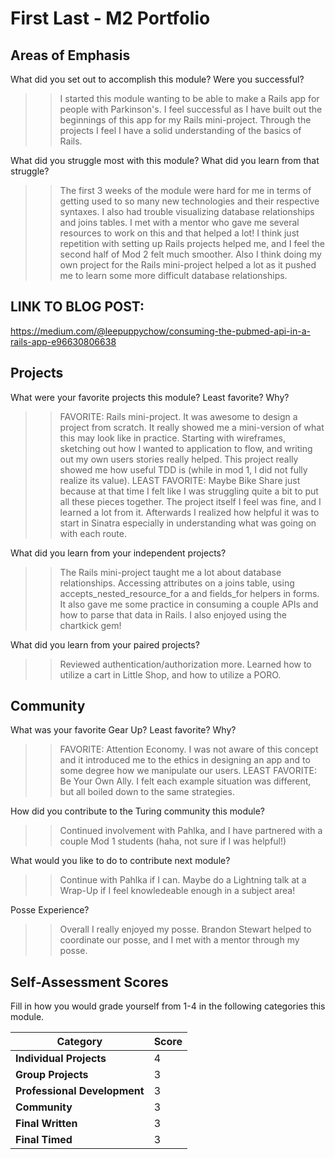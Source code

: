 # First Last - M2 Portfolio

## Areas of Emphasis

What did you set out to accomplish this module? Were you successful?
>> I started this module wanting to be able to make a Rails app for people with Parkinson's. I feel successful as I have built out the beginnings of this app for my Rails mini-project. Through the projects I feel I have a solid understanding of the basics of Rails.

What did you struggle most with this module? What did you learn from that struggle?
>> The first 3 weeks of the module were hard for me in terms of getting used to so many new technologies and their respective syntaxes. 
I also had trouble visualizing database relationships and joins tables. I met with a mentor who gave me several resources to work on this and that
helped a lot! I think just repetition with setting up Rails projects helped me, and I feel the second half of Mod 2 felt much smoother.
Also I think doing my own project for the Rails mini-project helped a lot as it pushed me to learn some more difficult database relationships. 

## LINK TO BLOG POST: 
https://medium.com/@leepuppychow/consuming-the-pubmed-api-in-a-rails-app-e96630806638 

## Projects

What were your favorite projects this module? Least favorite? Why?
>>FAVORITE: Rails mini-project. It was awesome to design a project from scratch. It really showed me a mini-version of what this may look like in practice.
Starting with wireframes, sketching out how I wanted to application to flow, and writing out my own users stories really helped. This project really showed me
how useful TDD is (while in mod 1, I did not fully realize its value). 
>>LEAST FAVORITE: Maybe Bike Share just because at that time I felt like I was struggling quite a bit to put all these pieces together.
The project itself I feel was fine, and I learned a lot from it. Afterwards I realized how helpful it was to start in Sinatra especially 
in understanding what was going on with each route. 

What did you learn from your independent projects?
>> The Rails mini-project taught me a lot about database relationships. Accessing attributes on a joins table, using accepts_nested_resource_for a
and fields_for helpers in forms. It also gave me some practice in consuming a couple APIs and how to parse that data in Rails. I also enjoyed using
the chartkick gem!

What did you learn from your paired projects?
>> Reviewed authentication/authorization more. Learned how to utilize a cart in Little Shop, and how to utilize a PORO. 

## Community

What was your favorite Gear Up? Least favorite? Why?
>> FAVORITE: Attention Economy. I was not aware of this concept and it introduced me to the ethics in designing an app and to some degree how we manipulate our users.
>> LEAST FAVORITE: Be Your Own Ally. I felt each example situation was different, but all boiled down to the same strategies. 

How did you contribute to the Turing community this module?
>> Continued involvement with Pahlka, and I have partnered with a couple Mod 1 students (haha, not sure if I was helpful!)

What would you like to do to contribute next module?
>> Continue with Pahlka if I can. Maybe do a Lightning talk at a Wrap-Up if I feel knowledeable enough in a subject area!

Posse Experience? 
>> Overall I really enjoyed my posse. Brandon Stewart helped to coordinate our posse, and I met with a mentor through my posse. 

## Self-Assessment Scores

Fill in how you would grade yourself from 1-4 in the following categories this module.

| Category                     | Score |
| -----------------------------| ----- |
| **Individual Projects**      |   4   |
| **Group Projects**           |   3   |
| **Professional Development** |   3   |
| **Community**                |   3   |
| **Final Written**            |   3   |
| **Final Timed**              |   3   |
